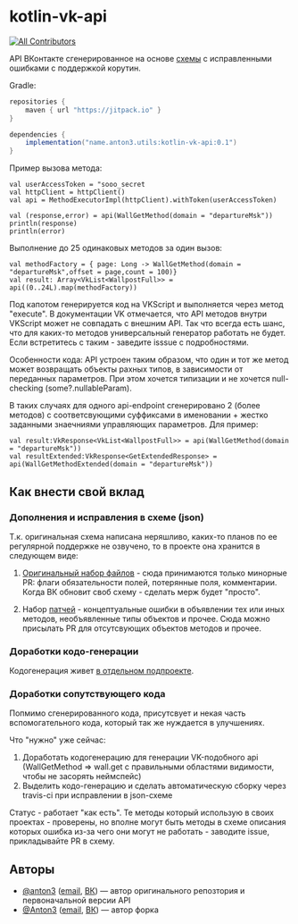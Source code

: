 # kotlin-vk-api
[![All Contributors](https://img.shields.io/badge/all_contributors-2-orange.svg?style=flat-square)](#contributors)

API ВКонтакте сгенерированное на основе [схемы](https://github.com/VKCOM/vk-api-schema) с исправленными ошибками c поддержкой корутин.

Gradle:
```gradle
repositories {
    maven { url "https://jitpack.io" }
}
```

```gradle
dependencies {
    implementation("name.anton3.utils:kotlin-vk-api:0.1")
}
```

Пример вызова метода:
```
val userAccessToken = "sooo_secret
val httpClient = httpClient()
val api = MethodExecutorImpl(httpClient).withToken(userAccessToken)

val (response,error) = api(WallGetMethod(domain = "departureMsk"))
println(response)
println(error)
```

Выполнение до 25 одинаковых методов за один вызов:
```
val methodFactory = { page: Long -> WallGetMethod(domain = "departureMsk",offset = page,count = 100)}
val result: Array<VkList<WallpostFull>> = api((0..24L).map(methodFactory))
```
Под капотом генерируется код на VKScript и выполняется через метод "execute". В документации VK отмечается, что API методов внутри VKScript может не совпадать с внешним API. Так что всегда есть шанс, что для каких-то методов универсальный генератор работать не будет. Если встретитесь с таким - заведите isssue с подробностями.


Особенности кода:
API устроен таким образом, что один и тот же метод может возвращать объекты рахных типов, в зависимости от переданных параметров. При этом хочется типизации и не хочется null-checking (some?.nullableParam).

В таких случаях для одного api-endpoint сгенерировано 2 (более методов) с соответсвующими суффиксами в именовании + жестко заданными знаечниями управляющих параметров.
Для пример:
```
val result:VkResponse<VkList<WallpostFull>> = api(WallGetMethod(domain = "departureMsk"))
val resultExtended:VkResponse<GetExtendedResponse> = api(WallGetMethodExtended(domain = "departureMsk"))
```

## Как внести свой вклад
### Дополнения и исправления в схеме (json)
Т.к. оригинальная схема написана неряшливо, каких-то планов по ее регулярной поддержке не озвучено, то в проекте она хранится в следующем виде:

1. [Оригинальный набор файлов](https://github.com/Anton3/kotlin-vk-api/tree/master/generator/src/main/resources/schema) - сюда принимаются только минорные PR: флаги обязательности полей, потерянные поля, комментарии. Когда ВК обновит своб схему - сделать мерж будет "просто".

2. Набор [патчей](https://github.com/Anton3/kotlin-vk-api/tree/master/generator/src/main/resources/patch) - концептуальные ошибки в объявлении тех или иных методов, необъявленные типы объектов и прочее. Сюда можно присылать PR для отсутсвующих объектов методов и прочее.

### Доработки кодо-генерации
Кодогенерация живет [в отдельном подпроекте](https://github.com/Anton3/kotlin-vk-api/tree/master/generator).

### Доработки сопутствующего кода
Попмимо сгенерированного кода, присутсвует и некая часть вспомогательного кода, который так же нуждается в улучшениях.

Что "нужно" уже сейчас:
1. Доработать кодогенерацию для генерации VK-подобного api  (WallGetMethod => wall.get  с правильными областями видимости, чтобы не засорять неймспейс)
2. Выделить кодо-генерацию и сделать автоматическую сборку через travis-ci при исправлении в json-схеме

Статус - работает "как есть". Те методы который использую в своих проектах - проверены, но вполне могут быть методы в схеме описания которых ошибка из-за чего они могут не работать - заводите issue, прикладывайте PR в схему.

## Авторы

- [@anton3](https://github.com/anton3) ([email](mailto:alexandr.latushkin@gmail.com), [ВК](https://vk.com/id5518788)) —
автор оригинального репозтория и первоначальной версии API
- [@Anton3](https://github.com/Anton3) ([email](mailto:antony.zhilin@gmail.com), [ВК](https://vk.com/antonyzhilin)) —
автор форка

